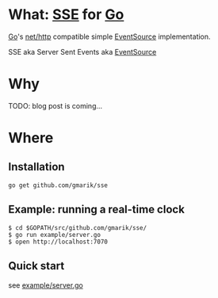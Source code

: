 # What: [SSE] for [Go](lang)


[Go]'s [net/http] compatible simple [EventSource] implementation.

SSE aka Server Sent Events aka [EventSource]

# Why

TODO: blog post is coming...

# Where
## Installation

```console
go get github.com/gmarik/sse
```

## Example: running a real-time clock

```console
$ cd $GOPATH/src/github.com/gmarik/sse/
$ go run example/server.go
$ open http://localhost:7070
```

## Quick start

see [example/server.go](https://github.com/gmarik/sse/blob/master/example/server.go)

[Go]:http://golang.org
[SSE]:http://www.w3.org/TR/2011/WD-eventsource-20110208/
[EventSource]:http://www.w3.org/TR/2011/WD-eventsource-20110208/
[net/http]:https://golang.org/pkg/net/http/
